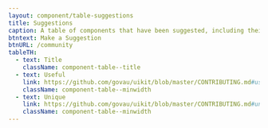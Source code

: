```yaml
---
layout: component/table-suggestions
title: Suggestions
caption: A table of components that have been suggested, including their status.
btntext: Make a Suggestion
btnURL: /community
tableTH:
  - text: Title
    className: component-table--title
  - text: Useful
    link: https://github.com/govau/uikit/blob/master/CONTRIBUTING.md#useful
    className: component-table--minwidth
  - text: Unique
    link: https://github.com/govau/uikit/blob/master/CONTRIBUTING.md#unique
    className: component-table--minwidth
---
```

